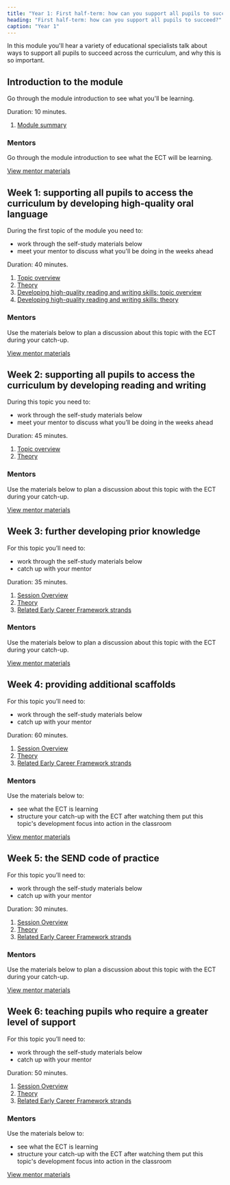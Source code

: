 ```yaml
---
title: "Year 1: First half-term: how can you support all pupils to succeed?"
heading: "First half-term: how can you support all pupils to succeed?"
caption: "Year 1"
---
```


In this module you'll hear a variety of educational specialists talk about ways to support all pupils to succeed across the curriculum, and why this is so important.

## Introduction to the module

Go through the module introduction to see what you'll be learning.

Duration: 10 minutes.

1. [Module summary](/teach-first/year-1-how-can-you-support-all-pupils-to-succeed/intro-ect-module-summary)

### Mentors

Go through the module introduction to see what the ECT will be learning.

[View mentor materials](/teach-first/year-1-how-can-you-support-all-pupils-to-succeed/summer-week-0-mentor-materials)

## Week 1: supporting all pupils to access the curriculum by developing high-quality oral language

During the first topic of the module you need to:

- work through the self-study materials below
- meet your mentor to discuss what you'll be doing in the weeks ahead

Duration: 40 minutes.

1. [Topic overview](/teach-first/year-1-how-can-you-support-all-pupils-to-succeed/summer-week-1-ect-topic-overview)
2. [Theory](/teach-first/year-1-how-can-you-support-all-pupils-to-succeed/summer-week-1-ect-theory)
3. [Developing high-quality reading and writing skills: topic overview](/teach-first/year-1-how-can-you-support-all-pupils-to-succeed/summer-week-1-ect-developing-high-quality-reading-and-writing-skills-topic-overview)
4. [Developing high-quality reading and writing skills: theory](/teach-first/year-1-how-can-you-support-all-pupils-to-succeed/summer-week-1-ect-developing-high-quality-reading-and-writing-skills-theory)

### Mentors

Use the materials below to plan a discussion about this topic with the ECT during your catch-up.

[View mentor materials](/teach-first/year-1-how-can-you-support-all-pupils-to-succeed/summer-week-1-mentor-materials)

## Week 2: supporting all pupils to access the curriculum by developing reading and writing

During this topic you need to:

- work through the self-study materials below
- meet your mentor to discuss what you’ll be doing in the weeks ahead

Duration: 45 minutes.

1. [Topic overview](/teach-first/year-1-how-can-you-support-all-pupils-to-succeed/summer-week-2-ect-topic-overview)
2. [Theory](/teach-first/year-1-how-can-you-support-all-pupils-to-succeed/summer-week-2-ect-theory)

### Mentors

Use the materials below to plan a discussion about this topic with the ECT during your catch-up.

[View mentor materials](/teach-first/year-1-how-can-you-support-all-pupils-to-succeed/summer-week-2-mentor-materials)

## Week 3: further developing prior knowledge

For this topic you’ll need to:

- work through the self-study materials below
- catch up with your mentor

Duration: 35 minutes.

1. [Session Overview](/teach-first/year-1-how-can-you-support-all-pupils-to-succeed/summer-week-3-ect-session-overview)
2. [Theory](/teach-first/year-1-how-can-you-support-all-pupils-to-succeed/summer-week-3-ect-theory)
3. [Related Early Career Framework strands](/teach-first/year-1-how-can-you-support-all-pupils-to-succeed/summer-week-3-ect-related-early-career-framework-strands)

### Mentors

Use the materials below to plan a discussion about this topic with the ECT during your catch-up.

[View mentor materials](/teach-first/year-1-how-can-you-support-all-pupils-to-succeed/summer-week-3-mentor-materials)

## Week 4: providing additional scaffolds

For this topic you’ll need to:

- work through the self-study materials below
- catch up with your mentor

Duration: 60 minutes.

1. [Session Overview](/teach-first/year-1-how-can-you-support-all-pupils-to-succeed/summer-week-4-ect-session-overview)
2. [Theory](/teach-first/year-1-how-can-you-support-all-pupils-to-succeed/summer-week-4-ect-theory)
3. [Related Early Career Framework strands](/teach-first/year-1-how-can-you-support-all-pupils-to-succeed/summer-week-4-ect-related-early-career-framework-strands)

### Mentors

Use the materials below to:

- see what the ECT is learning
- structure your catch-up with the ECT after watching them put this topic's development focus into action in the classroom

[View mentor materials](/teach-first/year-1-how-can-you-support-all-pupils-to-succeed/summer-week-4-mentor-materials)

## Week 5: the SEND code of practice

For this topic you’ll need to:

- work through the self-study materials below
- catch up with your mentor

Duration: 30 minutes.

1. [Session Overview](/teach-first/year-1-how-can-you-support-all-pupils-to-succeed/summer-week-5-ect-session-overview)
2. [Theory](/teach-first/year-1-how-can-you-support-all-pupils-to-succeed/summer-week-5-ect-theory)
3. [Related Early Career Framework strands](/teach-first/year-1-how-can-you-support-all-pupils-to-succeed/summer-week-5-ect-related-early-career-framework-strands)

### Mentors

Use the materials below to plan a discussion about this topic with the ECT during your catch-up.

[View mentor materials](/teach-first/year-1-how-can-you-support-all-pupils-to-succeed/summer-week-5-mentor-materials)

## Week 6: teaching pupils who require a greater level of support

For this topic you’ll need to:

- work through the self-study materials below
- catch up with your mentor

Duration: 50 minutes.

1. [Session Overview](/teach-first/year-1-how-can-you-support-all-pupils-to-succeed/summer-week-6-ect-session-overview)
2. [Theory](/teach-first/year-1-how-can-you-support-all-pupils-to-succeed/summer-week-6-ect-theory)
3. [Related Early Career Framework strands](/teach-first/year-1-how-can-you-support-all-pupils-to-succeed/summer-week-6-ect-related-early-career-framework-strands)

### Mentors

Use the materials below to:

- see what the ECT is learning
- structure your catch-up with the ECT after watching them put this topic's development focus into action in the classroom

[View mentor materials](/teach-first/year-1-how-can-you-support-all-pupils-to-succeed/summer-week-6-mentor-materials)
